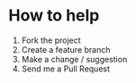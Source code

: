 # How to help #
1. Fork the project
1. Create a feature branch 
1. Make a change / suggestion
1. Send me a Pull Request
